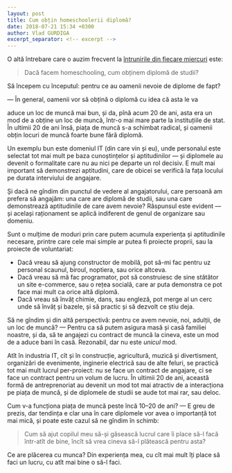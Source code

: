 ```yaml
---
layout: post
title: Cum obțin homeschoolerii diplomă?
date: 2018-07-21 15:34 +0300
author: Vlad GURDIGA
excerpt_separator: <!-- excerpt -->
---
```


O altă întrebare care o auzim frecvent la [întrunirile din fiecare
miercuri](https://www.facebook.com/events/173617086816852/)
este:

> Dacă facem homeschooling, cum obținem diplomă de studii?

Să începem cu începutul: pentru ce au oamenii nevoie de diplome de fapt?
<!-- excerpt --> — În general, oamenii vor să obțină o diplomă cu idea că asta le va
aduce un loc de muncă mai bun, și da, pînă acum 20 de ani, asta era un mod de
a obține un loc de muncă, într-o mai mare parte la instituțiile de stat. În
ultimii 20 de ani însă, piața de muncă s-a schimbat radical, și oamenii obțin
locuri de muncă foarte bune fără diplomă.

Un exemplu bun este domeniul IT (din care vin și eu), unde personalul este
selectat tot mai mult pe baza cunoștințelor și aptitudinilor — și diplomele au
devenit o formalitate care nu au nici pe departe un rol decisiv. E mult mai
important să demonstrezi aptitudini, care de obicei se verifică la fața locului
pe durata interviului de angajare.

Și dacă ne gîndim din punctul de vedere al angajatorului, care persoană am
prefera să angajăm: una care are diplomă de studii, sau una care demonstrează
aptitudinile de care avem nevoie? Răspunsul este evident — și același
raționament se aplică indiferent de genul de organizare sau domeniu.

Sunt o mulțime de moduri prin care putem acumula experiența și aptitudinile
necesare, printre care cele mai simple ar putea fi proiecte proprii, sau la
proiecte de voluntariat:

* Dacă vreau să ajung constructor de mobilă, pot să-mi fac pentru uz personal
scaunul, biroul, noptiera, sau orice altceva.
* Dacă vreau să mă fac programator, pot să construiesc de sine stătător un site
e-commerce, sau o rețea socială, care ar puta demonstra ce pot face mai mult ca
orice altă diplomă.
* Dacă vreau să învăț chimie, dans, sau engleză, pot merge al un cerc unde să
învăț și bazele, și să practic și să dezvolt ce știu deja.

Să ne gîndim și din altă perspectivă: pentru ce avem nevoie, noi, adulții, de un
loc de muncă? — Pentru ca să putem asigura masă și casă familiei noastre, și da,
să te angajezi cu contract de muncă la cineva, este un mod de a aduce bani în
casă. Rezonabil, dar nu este _unicul_ mod.

Atît în industria IT, cît și în construcție, agricultură, muzică și
divertisment, organizări de evenimente, inginerie electrică sau de alte feluri,
se practică tot mai mult lucrul per-proiect: nu se face un contract de angajare,
ci se face un contract pentru un volum de lucru. În ultimii 20 de ani, această
formă de antreprenoriat au devenit un mod tot mai atractiv de a interacționa pe
piața de muncă, și de diplomele de studii se aude tot mai rar, sau deloc.

Cum v-a funcționa piața de muncă peste încă 10–20 de ani? — E greu de prezis,
dar tendința e clar una în care diplomele vor avea o importanță tot mai mică, și
poate este cazul să ne gîndim în schimb:

> Cum să ajut copilul meu să-și găsească lucrul care îi place să-l facă într-atît
de bine, încît să vrea cineva să-l plătească pentru asta?

Ce are plăcerea cu munca? Din experiența mea, cu cît mai mult îți place să faci
un lucru, cu atît mai bine o să-l faci.
